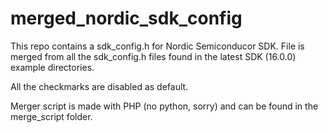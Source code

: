 # merged_nordic_sdk_config

This repo contains a sdk_config.h for Nordic Semiconducor SDK. File is merged from all the sdk_config.h files found in the latest SDK (16.0.0) example directories.

All the checkmarks are disabled as default.

Merger script is made with PHP (no python, sorry) and can be found in the merge_script folder.
